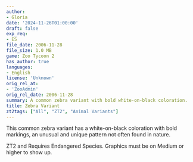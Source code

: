 ```yaml
---
author:
- Gloria
date: '2024-11-26T01:00:00'
draft: false
exp_req:
- ES
file_date: 2006-11-28
file_size: 1.0 MB
game: Zoo Tycoon 2
has_author: true
languages:
- English
license: 'Unknown'
orig_rel_at:
- 'ZooAdmin'
orig_rel_date: 2006-11-28
summary: A common zebra variant with bold white-on-black coloration.
title: Zebra Variant
zt2tags: ["All", "ZT2", "Animal Variants"]
---
```

This common zebra variant has a white-on-black coloration with bold markings, an unusual and unique pattern not often found in nature.

ZT2 and Requires Endangered Species.  Graphics must be on Medium or higher to show up.